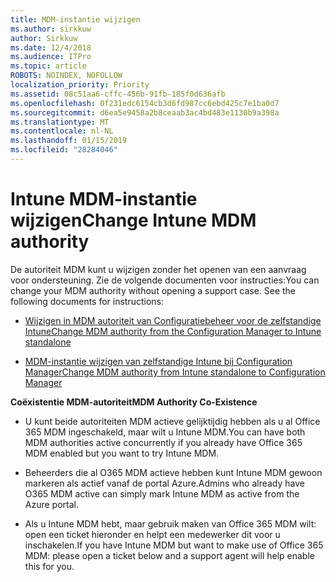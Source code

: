 ```yaml
---
title: MDM-instantie wijzigen
ms.author: sirkkuw
author: Sirkkuw
ms.date: 12/4/2018
ms.audience: ITPro
ms.topic: article
ROBOTS: NOINDEX, NOFOLLOW
localization_priority: Priority
ms.assetid: 08c51aa6-cffc-456b-91fb-185f0d636afb
ms.openlocfilehash: 0f231edc6154cb3d6fd987cc6ebd425c7e1ba0d7
ms.sourcegitcommit: d6ea5e9458a2b8ceaab3ac4bd483e1130b9a398a
ms.translationtype: MT
ms.contentlocale: nl-NL
ms.lasthandoff: 01/15/2019
ms.locfileid: "28284046"
---
```

# <a name="change-intune-mdm-authority"></a><span data-ttu-id="165de-102">Intune MDM-instantie wijzigen</span><span class="sxs-lookup"><span data-stu-id="165de-102">Change Intune MDM authority</span></span>

<span data-ttu-id="165de-p101">De autoriteit MDM kunt u wijzigen zonder het openen van een aanvraag voor ondersteuning. Zie de volgende documenten voor instructies:</span><span class="sxs-lookup"><span data-stu-id="165de-p101">You can change your MDM authority without opening a support case. See the following documents for instructions:</span></span>
  
- [<span data-ttu-id="165de-105">Wijzigen in MDM autoriteit van Configuratiebeheer voor de zelfstandige Intune</span><span class="sxs-lookup"><span data-stu-id="165de-105">Change MDM authority from the Configuration Manager to Intune standalone</span></span>](https://docs.microsoft.com/sccm/mdm/deploy-use/migrate-change-mdm-authority)
    
- [<span data-ttu-id="165de-106">MDM-instantie wijzigen van zelfstandige Intune bij Configuration Manager</span><span class="sxs-lookup"><span data-stu-id="165de-106">Change MDM authority from Intune standalone to Configuration Manager</span></span>](https://docs.microsoft.com/sccm/mdm/deploy-use/change-mdm-authority)
    
 <span data-ttu-id="165de-107">**Coëxistentie MDM-autoriteit**</span><span class="sxs-lookup"><span data-stu-id="165de-107">**MDM Authority Co-Existence**</span></span>
  
- <span data-ttu-id="165de-108">U kunt beide autoriteiten MDM actieve gelijktijdig hebben als u al Office 365 MDM ingeschakeld, maar wilt u Intune MDM.</span><span class="sxs-lookup"><span data-stu-id="165de-108">You can have both MDM authorities active concurrently if you already have Office 365 MDM enabled but you want to try Intune MDM.</span></span>
    
- <span data-ttu-id="165de-109">Beheerders die al O365 MDM actieve hebben kunt Intune MDM gewoon markeren als actief vanaf de portal Azure.</span><span class="sxs-lookup"><span data-stu-id="165de-109">Admins who already have O365 MDM active can simply mark Intune MDM as active from the Azure portal.</span></span>
    
- <span data-ttu-id="165de-110">Als u Intune MDM hebt, maar gebruik maken van Office 365 MDM wilt: open een ticket hieronder en helpt een medewerker dit voor u inschakelen.</span><span class="sxs-lookup"><span data-stu-id="165de-110">If you have Intune MDM but want to make use of Office 365 MDM: please open a ticket below and a support agent will help enable this for you.</span></span>
    

